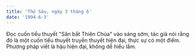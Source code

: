 ```yaml
---
title: 'Thứ Sáu, ngày 3 tháng 6'
date: '1994-6-3'
---
```


Đọc cuốn tiểu thuyết "Săn bắt Thiên Chúa" vào sáng sớm, tác giả nói rằng đó là một cuốn tiểu thuyết truyền thuyết hiện đại, thực sự có một điểm. Phương pháp viết là hậu hiện đại, không dễ hiểu lắm.

